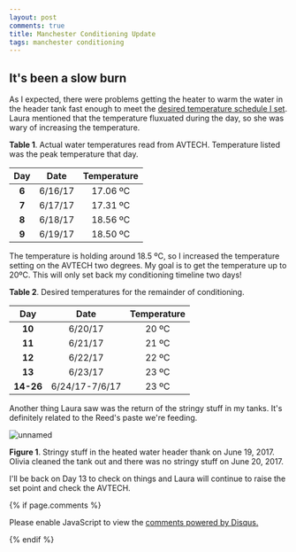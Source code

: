 ```yaml
---
layout: post
comments: true
title: Manchester Conditioning Update
tags: manchester conditioning
---
```


## It's been a slow burn

As I expected, there were problems getting the heater to warm the water in the header tank fast enough to meet the [desired temperature schedule I set](https://yaaminiv.github.io/Manchester-Conditioning-Plan/). Laura mentioned that the temperature fluxuated during the day, so she was wary of increasing the temperature.

**Table 1**. Actual water temperatures read from AVTECH. Temperature listed was the peak temperature that day.

|  **Day**  |    **Date**    |   **Temperature**  |
|:---------:|:--------------:|:------------------:|
|   **6**   |     6/16/17    |      17.06 ºC      |
|   **7**   |     6/17/17    |      17.31 ºC      |
|   **8**   |     6/18/17    |      18.56 ºC      |
|   **9**   |     6/19/17    |      18.50 ºC      |

The temperature is holding around 18.5 ºC, so I increased the temperature setting on the AVTECH two degrees. My goal is to get the temperature up to 20ºC. This will only set back my conditioning timeline two days!

**Table 2**. Desired temperatures for the remainder of conditioning.

|  **Day**  |    **Date**    |   **Temperature**  |
|:---------:|:--------------:|:------------------:|
|   **10**  |     6/20/17    |        20 ºC       |
|   **11**  |     6/21/17    |        21 ºC       |
|   **12**  |     6/22/17    |        22 ºC       |
|   **13**  |     6/23/17    |        23 ºC       |
| **14-26** | 6/24/17-7/6/17 |        23 ºC       |

Another thing Laura saw was the return of the stringy stuff in my tanks. It's definitely related to the Reed's paste we're feeding.

![unnamed](https://user-images.githubusercontent.com/22335838/27443432-d4fff852-5727-11e7-8923-b743a658b477.jpg)

**Figure 1**. Stringy stuff in the heated water header thank on June 19, 2017. Olivia cleaned the tank out and there was no stringy stuff on June 20, 2017.

I'll be back on Day 13 to check on things and Laura will continue to raise the set point and check the AVTECH.

{% if page.comments %}

<div id="disqus_thread"></div>
<script>

/**
*  RECOMMENDED CONFIGURATION VARIABLES: EDIT AND UNCOMMENT THE SECTION BELOW TO INSERT DYNAMIC VALUES FROM YOUR PLATFORM OR CMS.
*  LEARN WHY DEFINING THESE VARIABLES IS IMPORTANT: https://disqus.com/admin/universalcode/#configuration-variables*/
/*
var disqus_config = function () {
this.page.url = PAGE_URL;  // Replace PAGE_URL with your page's canonical URL variable
this.page.identifier = PAGE_IDENTIFIER; // Replace PAGE_IDENTIFIER with your page's unique identifier variable
};
*/
(function() { // DON'T EDIT BELOW THIS LINE
var d = document, s = d.createElement('script');
s.src = 'https://the-responsible-grad-student.disqus.com/embed.js';
s.setAttribute('data-timestamp', +new Date());
(d.head || d.body).appendChild(s);
})();
</script>
<noscript>Please enable JavaScript to view the <a href="https://disqus.com/?ref_noscript">comments powered by Disqus.</a></noscript>

{% endif %}

<script id="dsq-count-scr" src="//the-responsible-grad-student.disqus.com/count.js" async></script>

